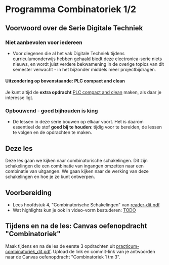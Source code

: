 # Programma Combinatoriek 1/2

## Voorwoord over de Serie Digitale Techniek
### Niet aanbevolen voor iedereen
- Voor diegenen die al het vak Digitale Techniek tijdens curriculumonderwijs hebben gehaald biedt deze electronica-serie niets nieuws, en wordt juist verdere bekwamening in de overige topics van dit semester verwacht - in het bijzonder middels meer projectbijdragen.

#### Uitzondering op bovenstaande: PLC compact and clean
Je kunt altijd de **extra opdracht** [PLC compact and clean](../../onderwijsmateriaal/opdrachten/overige-opdrachten/plc-compact-and-clean/plc-compact-and-clean.md) maken, als daar je interesse ligt.

### Opbouwend - goed bijhouden is king
- De lessen in deze serie bouwen op elkaar voort. Het is daarom essentieel de stof **goed bij te houden**: tijdig voor te bereiden, de lessen te volgen en de opdrachten te maken.

## Deze les
Deze les gaan we kijken naar combinatorische schakelingen. Dit zijn schakelingen die een combinatie van ingangen omzetten naar een combinatie van uitgangen. We gaan kijken naar de werking van deze schakelingen en hoe je ze kunt ontwerpen.

## Voorbereiding
- Lees hoofdstuk 4, "Combinatorische Schakelingen" van [reader-dit.pdf](../../onderwijsmateriaal/readers/reader-dit.pdf)
- Wat highlights kun je ook in video-vorm bestuderen: [TODO]()

## Tijdens en na de les: Canvas oefenopdracht "Combinatoriek"
Maak tijdens en na de les de eerste 3 opdrachten uit [practicum-combinatoriek_dit.pdf](../../onderwijsmateriaal/readers/practicum-combinatoriek_dit.pdf). Upload de link en commit-link van je antwoorden naar de Canvas oefenopdracht "Combinatoriek 1 tm 3".
